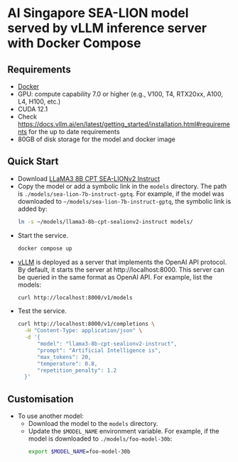 # AI Singapore SEA-LION model served by vLLM inference server with Docker Compose

## Requirements
- [Docker](https://docs.docker.com/engine/install/)
- GPU: compute capability 7.0 or higher (e.g., V100, T4, RTX20xx, A100, L4, H100, etc.)
- CUDA 12.1
- Check https://docs.vllm.ai/en/latest/getting_started/installation.html#requirements for the up to date requirements
- 80GB of disk storage for the model and docker image

## Quick Start
- Download [LLaMA3 8B CPT SEA-LIONv2 Instruct](https://huggingface.co/aisingapore/llama3-8b-cpt-sealionv2-instruct)
- Copy the model or add a symbolic link in the ```models``` directory. The path is ```./models/sea-lion-7b-instruct-gptq```. For example, if the model was downloaded to ```~/models/sea-lion-7b-instruct-gptq```, the symbolic link is added by:
  ```bash
  ln -s ~/models/llama3-8b-cpt-sealionv2-instruct models/
  ```
- Start the service.
  ```bash
  docker compose up
  ```
- [vLLM](https://docs.vllm.ai/en/stable/) is deployed as a server that implements the OpenAI API protocol. By default, it starts the server at http://localhost:8000. This server can be queried in the same format as OpenAI API. For example, list the models:
  ```bash
  curl http://localhost:8000/v1/models
  ```
- Test the service.
  ```bash
  curl http://localhost:8000/v1/completions \
    -H "Content-Type: application/json" \
    -d '{
        "model": "llama3-8b-cpt-sealionv2-instruct",
        "prompt": "Artificial Intelligence is",
        "max_tokens": 20,
        "temperature": 0.8,
        "repetition_penalty": 1.2
    }'
  ```

## Customisation
- To use another model:
  - Download the model to the ```models``` directory.
  - Update the ```$MODEL_NAME``` environment variable. For example, if the model is downloaded to ```./models/foo-model-30b```:
    ```bash
    export $MODEL_NAME=foo-model-30b
    ```
